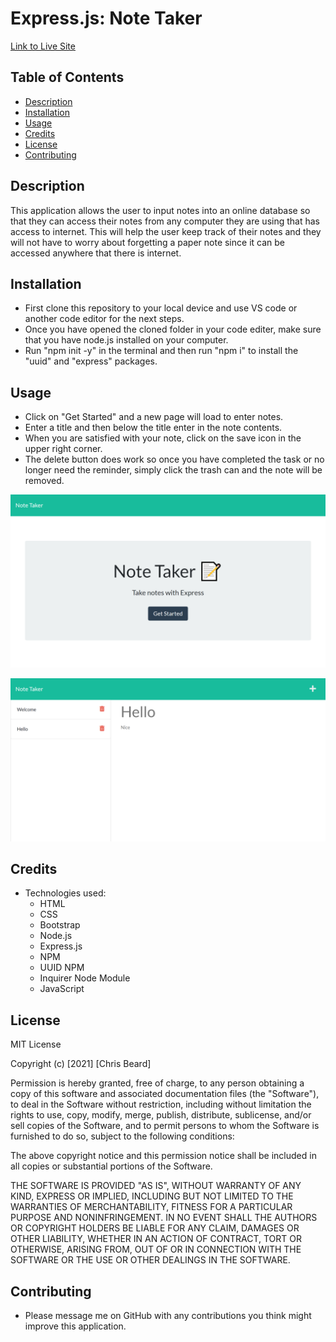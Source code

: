 # Express.js: Note Taker

[Link to Live Site](https://agile-lake-65405.herokuapp.com/)

## Table of Contents
- [Description](#description)
- [Installation](#installation)
- [Usage](#usage)
- [Credits](#credits)
- [License](#license)
- [Contributing](#contributing)

## Description

This application allows the user to input notes into an online database so that they can access their notes from any computer they are using that has access to internet. This will help the user keep track of their notes and they will not have to worry about forgetting a paper note since it can be accessed anywhere that there is internet. 

## Installation

  - First clone this repository to your local device and use VS code or another code editor for the next steps. 
  - Once you have opened the cloned folder in your code editer, make sure that you have node.js installed on your computer. 
  - Run "npm init -y" in the terminal and then run "npm i" to install the "uuid" and "express" packages. 

## Usage

  - Click on "Get Started" and a new page will load to enter notes. 
  - Enter a title and then below the title enter in the note contents. 
  - When you are satisfied with your note, click on the save icon in the upper right corner. 
  - The delete button does work so once you have completed the task or no longer need the reminder, simply click the trash can and the note will be removed.
  
  ![Screenshot of Get Started HTML page](.//img/getStartScreenshot.png)

  ![Screenshot of the notes input HTML page](.//img/notesScreenshot.png)

## Credits

- Technologies used:
    - HTML
    - CSS
    - Bootstrap
    - Node.js
    - Express.js
    - NPM
    - UUID NPM
    - Inquirer Node Module
    - JavaScript

## License

MIT License

Copyright (c) [2021] [Chris Beard]

Permission is hereby granted, free of charge, to any person obtaining a copy of this software and associated documentation files (the "Software"), to deal in the Software without restriction, including without limitation the rights to use, copy, modify, merge, publish, distribute, sublicense, and/or sell copies of the Software, and to permit persons to whom the Software is furnished to do so, subject to the following conditions:

The above copyright notice and this permission notice shall be included in all copies or substantial portions of the Software.

THE SOFTWARE IS PROVIDED "AS IS", WITHOUT WARRANTY OF ANY KIND, EXPRESS OR IMPLIED, INCLUDING BUT NOT LIMITED TO THE WARRANTIES OF MERCHANTABILITY, FITNESS FOR A PARTICULAR PURPOSE AND NONINFRINGEMENT. IN NO EVENT SHALL THE AUTHORS OR COPYRIGHT HOLDERS BE LIABLE FOR ANY CLAIM, DAMAGES OR OTHER LIABILITY, WHETHER IN AN ACTION OF CONTRACT, TORT OR OTHERWISE, ARISING FROM, OUT OF OR IN CONNECTION WITH THE SOFTWARE OR THE USE OR OTHER DEALINGS IN THE SOFTWARE.

## Contributing

- Please message me on GitHub with any contributions you think might improve this application. 
